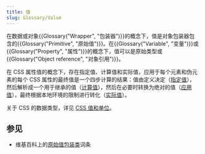```yaml
---
title: 值
slug: Glossary/Value
---
```


在数据或对象{{Glossary("Wrapper", "包装器")}}的概念下，值是对象包装器包含的{{Glossary("Primitive", "原始值")}}。在{{Glossary("Variable", "变量")}}或{{Glossary("Property", "属性")}}的概念下，值可以是原始类型或{{Glossary("Object reference", "对象引用")}}。

在 CSS 属性值的概念下，存在指定值、计算值和实际值，应用于每个元素和伪元素的每个 CSS 属性的最终值是一个四步计算的结果：值由定义决定（[指定值](/zh-CN/docs/Web/CSS/specified_value)），然后解析成一个用于继承的值（[计算值](/zh-CN/docs/Web/CSS/computed_value)），然后在必要时转换为绝对的值（[应用值](/zh-CN/docs/Web/CSS/used_value)），最终根据本地环境的限制进行转化（[实际值](/zh-CN/docs/Web/CSS/actual_value)）。

关于 CSS 的数据类型，详见 [CSS 值和单位](/zh-CN/docs/Web/CSS/CSS_Values_and_Units)。

## 参见

- 维基百科上的[原始值包装类](https://en.wikipedia.org/wiki/Primitive_wrapper_class)词条
